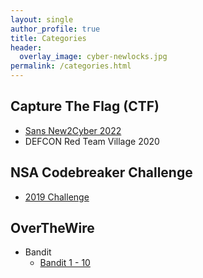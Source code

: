 ```yaml
---
layout: single
author_profile: true
title: Categories
header:
  overlay_image: cyber-newlocks.jpg
permalink: /categories.html
---
```


<h2>Capture The Flag (CTF)</h2>
<ul>
<li><a href="https://logicoverflow.tech/2022-sans-new2cyber.html">Sans New2Cyber 2022</a></li>
<li>DEFCON Red Team Village 2020</li>
</ul>

<h2>NSA Codebreaker Challenge</h2>
<ul>
<li><a href="https://logicoverflow.tech/2019-codebreaker.html">2019 Challenge</a></li>
</ul>

<h2>OverTheWire</h2>
<ul>

<li>Bandit
<ul>
<li><a href="https://logicoverflow.tech/over-the-wire-bandit1/">Bandit 1 - 10</a></li>
</ul>


